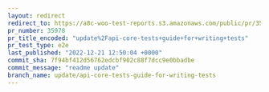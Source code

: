 ```yaml
---
layout: redirect
redirect_to: https://a8c-woo-test-reports.s3.amazonaws.com/public/pr/35978/e2e/index.html
pr_number: 35978
pr_title_encoded: "update%2Fapi-core-tests+guide+for+writing+tests"
pr_test_type: e2e
last_published: "2022-12-21 12:50:04 +0000"
commit_sha: 7f94bf412d56762edcbf902c88f7dcc9e0bbadbe
commit_message: "readme update"
branch_name: update/api-core-tests-guide-for-writing-tests
---
```

